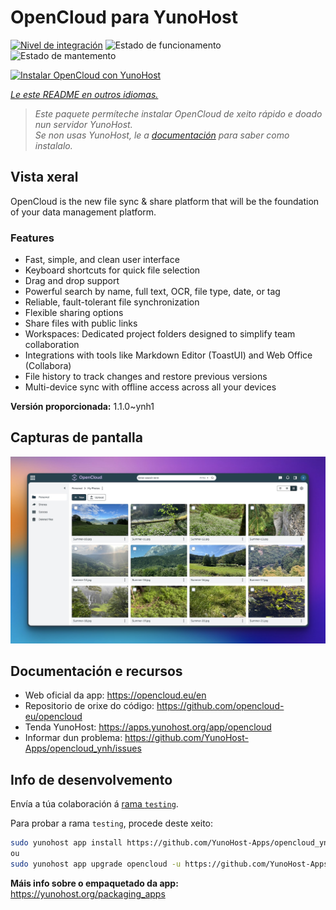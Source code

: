 <!--
NOTA: Este README foi creado automáticamente por <https://github.com/YunoHost/apps/tree/master/tools/readme_generator>
NON debe editarse manualmente.
-->

# OpenCloud para YunoHost

[![Nivel de integración](https://apps.yunohost.org/badge/integration/opencloud)](https://ci-apps.yunohost.org/ci/apps/opencloud/)
![Estado de funcionamento](https://apps.yunohost.org/badge/state/opencloud)
![Estado de mantemento](https://apps.yunohost.org/badge/maintained/opencloud)

[![Instalar OpenCloud con YunoHost](https://install-app.yunohost.org/install-with-yunohost.svg)](https://install-app.yunohost.org/?app=opencloud)

*[Le este README en outros idiomas.](./ALL_README.md)*

> *Este paquete permíteche instalar OpenCloud de xeito rápido e doado nun servidor YunoHost.*  
> *Se non usas YunoHost, le a [documentación](https://yunohost.org/install) para saber como instalalo.*

## Vista xeral

OpenCloud is the new file sync & share platform that will be the foundation of your data management platform.    

### Features

- Fast, simple, and clean user interface
- Keyboard shortcuts for quick file selection
- Drag and drop support
- Powerful search by name, full text, OCR, file type, date, or tag
- Reliable, fault-tolerant file synchronization
- Flexible sharing options
- Share files with public links
- Workspaces: Dedicated project folders designed to simplify team collaboration
- Integrations with tools like Markdown Editor (ToastUI) and Web Office (Collabora)
- File history to track changes and restore previous versions
- Multi-device sync with offline access across all your devices


**Versión proporcionada:** 1.1.0~ynh1

## Capturas de pantalla

![Captura de pantalla de OpenCloud](./doc/screenshots/screenshot.jpg)

## Documentación e recursos

- Web oficial da app: <https://opencloud.eu/en>
- Repositorio de orixe do código: <https://github.com/opencloud-eu/opencloud>
- Tenda YunoHost: <https://apps.yunohost.org/app/opencloud>
- Informar dun problema: <https://github.com/YunoHost-Apps/opencloud_ynh/issues>

## Info de desenvolvemento

Envía a túa colaboración á [rama `testing`](https://github.com/YunoHost-Apps/opencloud_ynh/tree/testing).

Para probar a rama `testing`, procede deste xeito:

```bash
sudo yunohost app install https://github.com/YunoHost-Apps/opencloud_ynh/tree/testing --debug
ou
sudo yunohost app upgrade opencloud -u https://github.com/YunoHost-Apps/opencloud_ynh/tree/testing --debug
```

**Máis info sobre o empaquetado da app:** <https://yunohost.org/packaging_apps>
